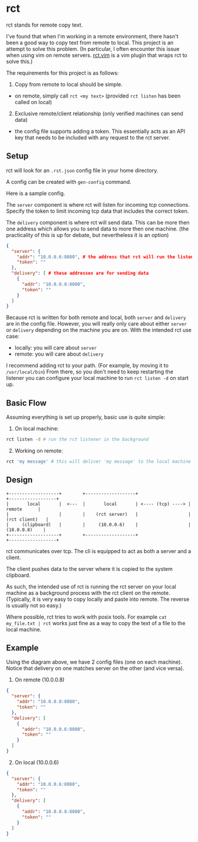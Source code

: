 # rct

rct stands for remote copy text.

I've found that when I'm working in a remote environment, there hasn't been a good way to copy text from remote to local.
This project is an attempt to solve this problem.
(In particular, I often encounter this issue when using vim on remote servers. [rct.vim](https://github.com/jcocozza/rct.vim) is a vim plugin that wraps rct to solve this.)

The requirements for this project is as follows:

1. Copy from remote to local should be simple.

- on remote, simply call `rct <my text>` (provided `rct listen` has been called on local)

2. Exclusive remote/client relationship (only verified machines can send data)

- the config file supports adding a token. This essentially acts as an API key that needs to be included with any request to the rct server.

## Setup

rct will look for an `.rst.json` config file in your home directory.

A config can be created with `gen-config` command.

Here is a sample config.

The `server` component is where rct will listen for incoming tcp connections.
Specify the token to limit incoming tcp data that includes the correct token.

The `delivery` component is where rct will send data.
This can be more then one address which allows you to send data to more then one machine.
(the practicality of this is up for debate, but nevertheless it is an option)

```json
{
  "server": {
    "addr": "10.0.0.6:8080", # the address that rct will run the listen server (in this case, 10.0.0.6 is the address of the local machine)
    "token": ""
  },
  "delivery": [ # these addresses are for sending data
    {
      "addr": "10.0.0.8:8080",
      "token": ""
    }
  ]
}
```

Because rct is written for both remote and local, both `server` and `delivery` are in the config file.
However, you will really only care about either `server` or `delivery` depending on the machine you are on.
With the intended rct use case:

- locally: you will care about `server`
- remote: you will care about `delivery`

I recommend adding rct to your path. (For example, by moving it to `/usr/local/bin`)
From there, so you don't need to keep restarting the listener you can configure your local machine to run `rct listen -d` on start up.

## Basic Flow

Assuming everything is set up properly, basic use is quite simple:

1. On local machine:

```bash
rct listen -d # run the rct listener in the background
```

2. Working on remote:

```bash
rct 'my message' # this will deliver 'my message' to the local machine's clipboard
```

## Design

```
+-------------------+        +-------------------+                   +------------------+
|       local       |  <---  |       local       | <---- (tcp) ----> |      remote      |
|                   |        |    (rct server)   |                   |   (rct client)   |
|     (clipboard)   |        |     (10.0.0.6)    |                   |    (10.0.0.8)    |
+-------------------+        +-------------------+                   +------------------+
```

rct communicates over tcp.
The cli is equipped to act as both a server and a client.

The client pushes data to the server where it is copied to the system clipboard.

As such, the intended use of rct is running the rct server on your local machine as a background process with the rct client on the remote.
(Typically, it is very easy to copy locally and paste into remote. The reverse is usually not so easy.)

Where possible, rct tries to work with posix tools.
For example `cat my_file.txt | rct` works just fine as a way to copy the text of a file to the local machine.

## Example

Using the diagram above, we have 2 config files (one on each machine).
Notice that delivery on one matches server on the other (and vice versa).

1. On remote (10.0.0.8)

```json
{
  "server": {
    "addr": "10.0.0.8:8080",
    "token": ""
  },
  "delivery": [
    {
      "addr": "10.0.0.6:8080",
      "token": ""
    }
  ]
}
```

2. On local (10.0.0.6)

```json
{
  "server": {
    "addr": "10.0.0.6:8080",
    "token": ""
  },
  "delivery": [
    {
      "addr": "10.0.0.8:8080",
      "token": ""
    }
  ]
}
```
